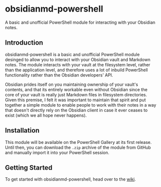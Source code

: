 # obsidianmd-powershell
A basic and unofficial PowerShell module for interacting with your Obsidian notes.

## Introduction
obsidianmd-powershell is a basic and unofficial PowerShell module desinged to allow you to interact with your Obsidian vault and Markdown notes. The module interacts with your vault at the filesystem level, rather than the application level, and therefore uses a lot of inbuild PowerShell functionality rather than the Obsidian developers' API. 

Obsidian prides itself on you maintaining ownership of your vault's contents, and that its entirely workable even without Obsidian since the core of your vault is really just Markdown files in filesystem directories. Given this premise, I felt it was important to maintain that spirit and put together a simple module to enable people to work with their notes in a way that doesn't directly rely on the Obsidian client in case it ever ceases to exist (which we all hope never happens).

## Installation
This module will be available on the PowerShell Gallery at its first release. Until then, you can download the `.zip` archive of the module from GitHub and manually import it into your PowerShell session.

## Getting Started
To get started with obsidianmd-powershell, head over to the [wiki](https://github.com/griffeth-barker/obsidianmd-powershell/wiki/Getting-Started).